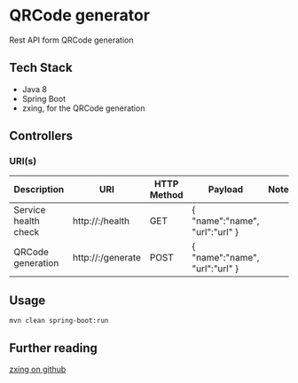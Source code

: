 # QRCode generator
Rest API form QRCode generation

## Tech Stack
* Java 8
* Spring Boot
* zxing, for the QRCode generation

## Controllers

### URI(s)
Description | URI | HTTP Method | Payload | Note(s)
----------- | --- | ----------- | ------- | -------
Service health check | http://<host>:<server port>/health | GET | { "name":"name", "url":"url" } |
QRCode generation | http://<host>:<server port>/generate | POST | { "name":"name", "url":"url" } |

## Usage
```
mvn clean spring-boot:run
```

## Further reading
[zxing on github](https://github.com/zxing/zxing)